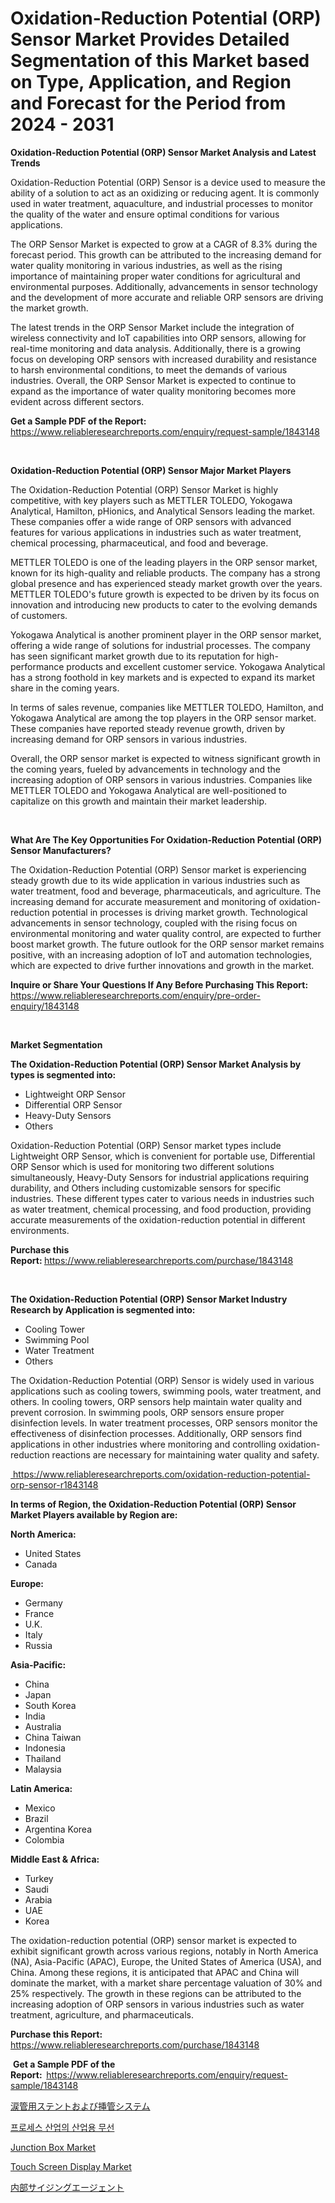 <p><h1>Oxidation-Reduction Potential (ORP) Sensor Market Provides Detailed Segmentation of this Market based on Type, Application, and Region and Forecast for the Period from 2024 - 2031</h1></p><p><strong>Oxidation-Reduction Potential (ORP) Sensor Market Analysis and Latest Trends</strong></p>
<p><p>Oxidation-Reduction Potential (ORP) Sensor is a device used to measure the ability of a solution to act as an oxidizing or reducing agent. It is commonly used in water treatment, aquaculture, and industrial processes to monitor the quality of the water and ensure optimal conditions for various applications.</p><p>The ORP Sensor Market is expected to grow at a CAGR of 8.3% during the forecast period. This growth can be attributed to the increasing demand for water quality monitoring in various industries, as well as the rising importance of maintaining proper water conditions for agricultural and environmental purposes. Additionally, advancements in sensor technology and the development of more accurate and reliable ORP sensors are driving the market growth.</p><p>The latest trends in the ORP Sensor Market include the integration of wireless connectivity and IoT capabilities into ORP sensors, allowing for real-time monitoring and data analysis. Additionally, there is a growing focus on developing ORP sensors with increased durability and resistance to harsh environmental conditions, to meet the demands of various industries. Overall, the ORP Sensor Market is expected to continue to expand as the importance of water quality monitoring becomes more evident across different sectors.</p></p>
<p><strong>Get a Sample PDF of the Report:&nbsp;</strong> <a href="https://www.reliableresearchreports.com/enquiry/request-sample/1843148">https://www.reliableresearchreports.com/enquiry/request-sample/1843148</a></p>
<p>&nbsp;</p>
<p><strong>Oxidation-Reduction Potential (ORP) Sensor Major Market Players</strong></p>
<p><p>The Oxidation-Reduction Potential (ORP) Sensor Market is highly competitive, with key players such as METTLER TOLEDO, Yokogawa Analytical, Hamilton, pHionics, and Analytical Sensors leading the market. These companies offer a wide range of ORP sensors with advanced features for various applications in industries such as water treatment, chemical processing, pharmaceutical, and food and beverage.</p><p>METTLER TOLEDO is one of the leading players in the ORP sensor market, known for its high-quality and reliable products. The company has a strong global presence and has experienced steady market growth over the years. METTLER TOLEDO's future growth is expected to be driven by its focus on innovation and introducing new products to cater to the evolving demands of customers.</p><p>Yokogawa Analytical is another prominent player in the ORP sensor market, offering a wide range of solutions for industrial processes. The company has seen significant market growth due to its reputation for high-performance products and excellent customer service. Yokogawa Analytical has a strong foothold in key markets and is expected to expand its market share in the coming years.</p><p>In terms of sales revenue, companies like METTLER TOLEDO, Hamilton, and Yokogawa Analytical are among the top players in the ORP sensor market. These companies have reported steady revenue growth, driven by increasing demand for ORP sensors in various industries.</p><p>Overall, the ORP sensor market is expected to witness significant growth in the coming years, fueled by advancements in technology and the increasing adoption of ORP sensors in various industries. Companies like METTLER TOLEDO and Yokogawa Analytical are well-positioned to capitalize on this growth and maintain their market leadership.</p></p>
<p>&nbsp;</p>
<p><strong>What Are The Key Opportunities For Oxidation-Reduction Potential (ORP) Sensor Manufacturers?</strong></p>
<p><p>The Oxidation-Reduction Potential (ORP) Sensor market is experiencing steady growth due to its wide application in various industries such as water treatment, food and beverage, pharmaceuticals, and agriculture. The increasing demand for accurate measurement and monitoring of oxidation-reduction potential in processes is driving market growth. Technological advancements in sensor technology, coupled with the rising focus on environmental monitoring and water quality control, are expected to further boost market growth. The future outlook for the ORP sensor market remains positive, with an increasing adoption of IoT and automation technologies, which are expected to drive further innovations and growth in the market.</p></p>
<p><strong>Inquire or Share Your Questions If Any Before Purchasing This Report:</strong> <a href="https://www.reliableresearchreports.com/enquiry/pre-order-enquiry/1843148">https://www.reliableresearchreports.com/enquiry/pre-order-enquiry/1843148</a></p>
<p>&nbsp;</p>
<p><strong>Market Segmentation</strong></p>
<p><strong>The Oxidation-Reduction Potential (ORP) Sensor Market Analysis by types is segmented into:</strong></p>
<p><ul><li>Lightweight ORP Sensor</li><li>Differential ORP Sensor</li><li>Heavy-Duty Sensors</li><li>Others</li></ul></p>
<p><p>Oxidation-Reduction Potential (ORP) Sensor market types include Lightweight ORP Sensor, which is convenient for portable use, Differential ORP Sensor which is used for monitoring two different solutions simultaneously, Heavy-Duty Sensors for industrial applications requiring durability, and Others including customizable sensors for specific industries. These different types cater to various needs in industries such as water treatment, chemical processing, and food production, providing accurate measurements of the oxidation-reduction potential in different environments.</p></p>
<p><strong>Purchase this Report:&nbsp;</strong><a href="https://www.reliableresearchreports.com/purchase/1843148">https://www.reliableresearchreports.com/purchase/1843148</a></p>
<p>&nbsp;</p>
<p><strong>The Oxidation-Reduction Potential (ORP) Sensor Market Industry Research by Application is segmented into:</strong></p>
<p><ul><li>Cooling Tower</li><li>Swimming Pool</li><li>Water Treatment</li><li>Others</li></ul></p>
<p><p>The Oxidation-Reduction Potential (ORP) Sensor is widely used in various applications such as cooling towers, swimming pools, water treatment, and others. In cooling towers, ORP sensors help maintain water quality and prevent corrosion. In swimming pools, ORP sensors ensure proper disinfection levels. In water treatment processes, ORP sensors monitor the effectiveness of disinfection processes. Additionally, ORP sensors find applications in other industries where monitoring and controlling oxidation-reduction reactions are necessary for maintaining water quality and safety.</p></p>
<p><a href="https://www.reliableresearchreports.com/oxidation-reduction-potential-orp-sensor-r1843148">&nbsp;https://www.reliableresearchreports.com/oxidation-reduction-potential-orp-sensor-r1843148</a></p>
<p><strong>In terms of Region, the Oxidation-Reduction Potential (ORP) Sensor Market Players available by Region are:</strong></p>
<p>
    <p> <strong> North America: </strong>
        <ul>
            <li>United States</li>
            <li>Canada</li>
        </ul>
        </p> 
    <p> <strong> Europe: </strong>
        <ul>
            <li>Germany</li>
            <li>France</li>
            <li>U.K.</li>
            <li>Italy</li>
            <li>Russia</li>
        </ul>
        </p> 
    <p> <strong> Asia-Pacific: </strong>
        <ul>
            <li>China</li>
            <li>Japan</li>
            <li>South Korea</li>
            <li>India</li>
            <li>Australia</li>
            <li>China Taiwan</li>
            <li>Indonesia</li>
            <li>Thailand</li>
            <li>Malaysia</li>
        </ul>
        </p> 
    <p> <strong> Latin America: </strong>
        <ul>
            <li>Mexico</li>
            <li>Brazil</li>
            <li>Argentina Korea</li>
            <li>Colombia</li>
        </ul>
        </p> 
    <p> <strong> Middle East & Africa: </strong>
        <ul>
            <li>Turkey</li>
            <li>Saudi</li>
            <li>Arabia</li>
            <li>UAE</li>
            <li>Korea</li>
        </ul>
    </p>
    </p>
<p><p>The oxidation-reduction potential (ORP) sensor market is expected to exhibit significant growth across various regions, notably in North America (NA), Asia-Pacific (APAC), Europe, the United States of America (USA), and China. Among these regions, it is anticipated that APAC and China will dominate the market, with a market share percentage valuation of 30% and 25% respectively. The growth in these regions can be attributed to the increasing adoption of ORP sensors in various industries such as water treatment, agriculture, and pharmaceuticals.</p></p>
<p><strong>Purchase this Report: </strong><a href="https://www.reliableresearchreports.com/purchase/1843148">https://www.reliableresearchreports.com/purchase/1843148</a></p>
<p>&nbsp;<strong>Get a Sample PDF of the Report:&nbsp;&nbsp;</strong><a href="https://www.reliableresearchreports.com/enquiry/request-sample/1843148">https://www.reliableresearchreports.com/enquiry/request-sample/1843148</a></p>
<p><strong></strong></p>
<p><p><a href="https://medium.com/@elmoray21/2024%E5%B9%B4%E3%81%8B%E3%82%892031%E5%B9%B4%E3%81%BE%E3%81%A7%E3%81%AE%E6%9C%9F%E9%96%93%E3%81%AE%E3%82%B0%E3%83%AD%E3%83%BC%E3%83%90%E3%83%AB%E6%B6%99%E7%AE%A1%E3%82%B9%E3%83%86%E3%83%B3%E3%83%88%E3%81%8A%E3%82%88%E3%81%B3%E6%8C%BF%E7%AE%A1%E3%82%B7%E3%82%B9%E3%83%86%E3%83%A0%E5%B8%82%E5%A0%B4%E3%81%AE%E6%A9%9F%E4%BC%9A%E3%81%A8%E4%BA%88%E6%B8%AC-b4dabdd2641f">涙管用ステントおよび挿管システム</a></p><p><a href="https://github.com/giancarlo642004/Market-Research-Report-List-1/blob/main/9140335157997.md">프로세스 산업의 산업용 무선</a></p><p><a href="https://github.com/marlinacrngin/Market-Research-Report-List-1/blob/main/junction-box-market.md">Junction Box Market</a></p><p><a href="https://github.com/wnxtvsgd56/Market-Research-Report-List-1/blob/main/touch-screen-display-market.md">Touch Screen Display Market</a></p><p><a href="https://github.com/LizaHeller2023/Market-Research-Report-List-1/blob/main/6206001148609.md">内部サイジングエージェント</a></p></p>
